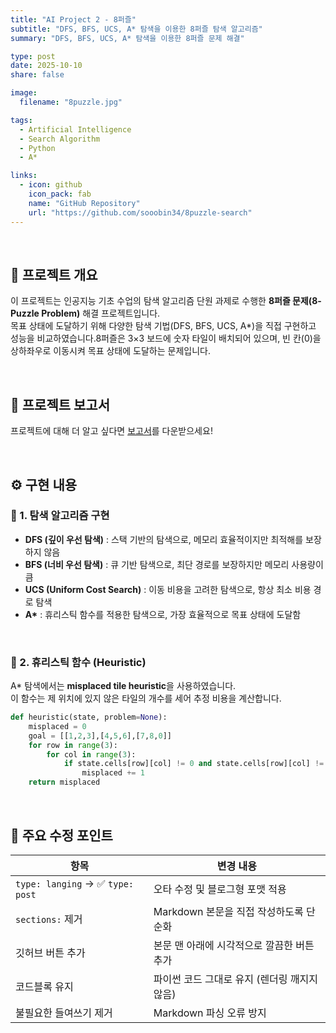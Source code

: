 ```yaml
---
title: "AI Project 2 - 8퍼즐"
subtitle: "DFS, BFS, UCS, A* 탐색을 이용한 8퍼즐 탐색 알고리즘"
summary: "DFS, BFS, UCS, A* 탐색을 이용한 8퍼즐 문제 해결"

type: post
date: 2025-10-10
share: false

image:
  filename: "8puzzle.jpg"

tags:
  - Artificial Intelligence
  - Search Algorithm
  - Python
  - A*

links:
  - icon: github
    icon_pack: fab
    name: "GitHub Repository"
    url: "https://github.com/sooobin34/8puzzle-search"      
---
```

<br>

## 🧩 프로젝트 개요
이 프로젝트는 인공지능 기초 수업의 탐색 알고리즘 단원 과제로 수행한 **8퍼즐 문제(8-Puzzle Problem)** 해결 프로젝트입니다.  
목표 상태에 도달하기 위해 다양한 탐색 기법(DFS, BFS, UCS, A*)을 직접 구현하고 성능을 비교하였습니다.8퍼즐은 3×3 보드에 숫자 타일이 배치되어 있으며, 빈 칸(0)을 상하좌우로 이동시켜 목표 상태에 도달하는 문제입니다.

<br>

## 📄 프로젝트 보고서
프로젝트에 대해 더 알고 싶다면 [보고서](/files/ai_project2_report.pdf)를 다운받으세요!

<br>

## ⚙️ 구현 내용
### 🔹 1. 탐색 알고리즘 구현
- **DFS (깊이 우선 탐색)** : 스택 기반의 탐색으로, 메모리 효율적이지만 최적해를 보장하지 않음  
- **BFS (너비 우선 탐색)** : 큐 기반 탐색으로, 최단 경로를 보장하지만 메모리 사용량이 큼  
- **UCS (Uniform Cost Search)** : 이동 비용을 고려한 탐색으로, 항상 최소 비용 경로 탐색  
- **A\*** : 휴리스틱 함수를 적용한 탐색으로, 가장 효율적으로 목표 상태에 도달함  

<br>

### 🔹 2. 휴리스틱 함수 (Heuristic)
A\* 탐색에서는 **misplaced tile heuristic**을 사용하였습니다.  
이 함수는 제 위치에 있지 않은 타일의 개수를 세어 추정 비용을 계산합니다.

```python
def heuristic(state, problem=None):
    misplaced = 0
    goal = [[1,2,3],[4,5,6],[7,8,0]]
    for row in range(3):
        for col in range(3):
            if state.cells[row][col] != 0 and state.cells[row][col] != goal[row][col]:
                misplaced += 1
    return misplaced
```

<br>

## 🧠 주요 수정 포인트
| 항목 | 변경 내용 |
|------|------------|
| `type: langing` → ✅ `type: post` | 오타 수정 및 블로그형 포맷 적용 |
| `sections:` 제거 | Markdown 본문을 직접 작성하도록 단순화 |
| 깃허브 버튼 추가 | 본문 맨 아래에 시각적으로 깔끔한 버튼 추가 |
| 코드블록 유지 | 파이썬 코드 그대로 유지 (렌더링 깨지지 않음) |
| 불필요한 들여쓰기 제거 | Markdown 파싱 오류 방지 |

<br>